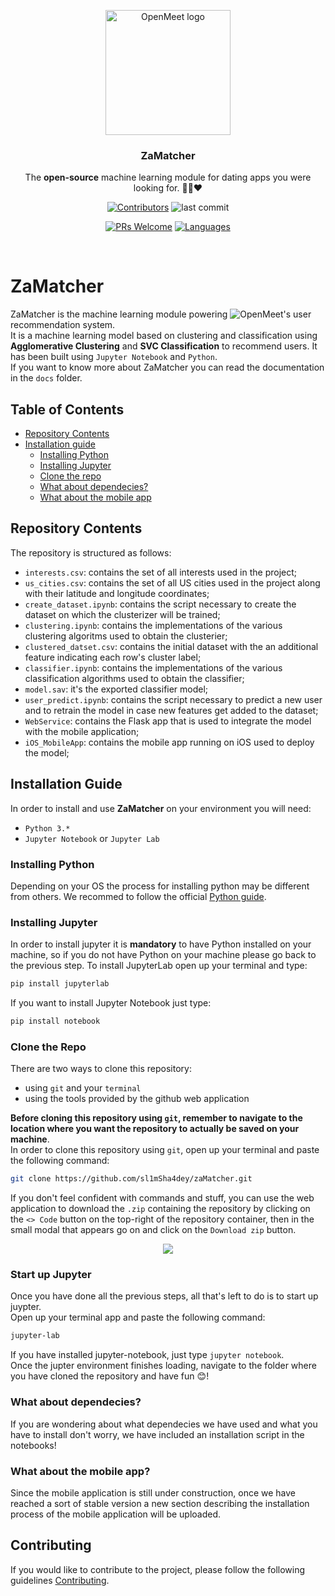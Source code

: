 
<p align="center">
    <img width="200" src="https://user-images.githubusercontent.com/58223071/218078925-137865e1-d6fc-4d0c-9c87-51ddc97ac911.png" alt="OpenMeet logo">
</p>

<h3 align="center">
 ZaMatcher
</h3>

<p align="center">
 The <b>open-source</b> machine learning module for dating apps you were looking for. 🤙🏻❤️
</p>
<p align="center">
 <a href="#"><img src="https://img.shields.io/github/contributors/sl1mSha4dey/zaMatcher?style=for-the-badge" alt="Contributors"/></a>
 <img src="https://img.shields.io/github/last-commit/sl1mSha4dey/zaMatcher?style=for-the-badge" alt="last commit">
</p>
<p align="center">
 <a href="#"><img src="https://img.shields.io/badge/PRs-welcome-brightgreen?style=for-the-badge" alt="PRs Welcome"/></a>
 <a href="#"><img src="https://img.shields.io/github/languages/top/sl1mSha4dey/zaMatcher?style=for-the-badge" alt="Languages"/></a>
</p>

<br>


# ZaMatcher 
ZaMatcher is the machine learning module powering ![OpenMeet](https://github.com/sl1mSha4dey/openMeet_Classe03)'s user recommendation system. <br />
It is a machine learning model based on clustering and classification using **Agglomerative Clustering** and **SVC Classification** to recommend users. It has been built using `Jupyter Notebook` and `Python`. <br />
If you want to know more about ZaMatcher you can read the documentation in the `docs` folder. 

## Table of Contents 
- [Repository Contents](#repository-contents)
- [Installation guide](#installation-guide)
  - [Installing Python](#installing-python)
  - [Installing Jupyter](#installing-jupyter)
  - [Clone the repo](#clone-the-repo)
  - [What about dependecies?](#what-about-dependecies)
  - [What about the mobile app](#what-about-the-mobile-app)

## Repository Contents
The repository is structured as follows: 
- `interests.csv`: contains the set of all interests used in the project; 
- `us_cities.csv`: contains the set of all US cities used in the project along with their latitude and longitude coordinates; 
- `create_dataset.ipynb`: contains the script necessary to create the dataset on which the clusterizer will be trained; 
- `clustering.ipynb`: contains the implementations of the various clustering algoritms used to obtain the clusterier; 
- `clustered_datset.csv`: contains the initial dataset with the an additional feature indicating each row's cluster label; 
- `classifier.ipynb`: contains the implementations of the various classification algorithms used to obtain the classifier; 
- `model.sav`: it's the exported classifier model; 
- `user_predict.ipynb`: contains the script necessary to predict a new user and to retrain the model in case new features get added to the dataset;
- `WebService`: contains the Flask app that is used to integrate the model with the mobile application; 
- `iOS_MobileApp`: contains the mobile app running on iOS used to deploy the model; 

## Installation Guide
In order to install and use **ZaMatcher** on your environment you will need: 
- `Python 3.*` 
- `Jupyter Notebook` or `Jupyter Lab` 

### Installing Python 
Depending on your OS the process for installing python may be different from others. We recommed to follow the official [Python guide](https://www.python.org/downloads/).  

### Installing Jupyter
In order to install jupyter it is **mandatory** to have Python installed on your machine, so if you do not have Python on your machine please go back to the previous step. 
To install JupyterLab open up your terminal and type: 
```bash
pip install jupyterlab
``` 
If you want to install Jupyter Notebook just type: 
```bash
pip install notebook
```

### Clone the Repo 
There are two ways to clone this repository: 
- using `git` and your `terminal`
- using the tools provided by the github web application 

**Before cloning this repository using `git`, remember to navigate to the location where you want the repository to actually be saved on your machine**. <br> In order to clone this repository using `git`, open up your terminal and paste the following command: 
```bash
git clone https://github.com/sl1mSha4dey/zaMatcher.git
```

If you don't feel confident with commands and stuff, you can use the web application to download the `.zip` containing the repository by clicking on the `<> Code` button on the top-right of the repository container, then in the small modal that appears go on and click on the `Download zip` button. <br>
<div align="center"> 
 <img src="https://user-images.githubusercontent.com/58223071/218076863-0fa25c8e-4c37-43a1-8ec4-bfb4a699b378.png" />
</div>

### Start up Jupyter 
Once you have done all the previous steps, all that's left to do is to start up juypter. <br/> 
Open up your terminal app and paste the following command: 
```bash
jupyter-lab
``` 
If you have installed jupyter-notebook, just type `jupyter notebook`. <br/>
Once the jupter environment finishes loading, navigate to the folder where you have cloned the repository and have fun :blush:!

### What about dependecies? 
If you are wondering about what dependecies we have used and what you have to install don't worry, we have included an installation script in the notebooks!

### What about the mobile app? 
Since the mobile application is still under construction, once we have reached a sort of stable version a new section describing the installation process of the mobile application will be uploaded. 

## Contributing 
If you would like to contribute to the project, please follow the following guidelines [Contributing](). 
